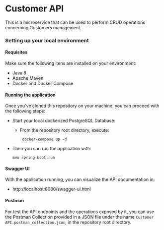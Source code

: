 # Customer API

This is a microservice that can be used to perform CRUD operations concerning Customers management.

### Setting up your local environment

#### Requisites

Make sure the following itens are installed on your environment:
* Java 8
* Apache Maven
* Docker and Docker Compose

#### Running the application

Once you've cloned this repository on your machine, you can proceed with the following steps:
* Start your local dockerized PostgreSQL Database: 
    - From the repository root directory, execute:
    
         ` docker-compose up -d`
         
* Then you can run the application with:
  
     `mvn spring-boot:run`
     
#### Swagger UI

With the application running, you can visualize the API documentation in:
* http://localhost:8080/swagger-ui.html

#### Postman

For test the API endpoints and the operations exposed by it, you can use the Postman Collection provided in a JSON file under the name `Customer API.postman_collection.json`, in the repository root directory.

        



